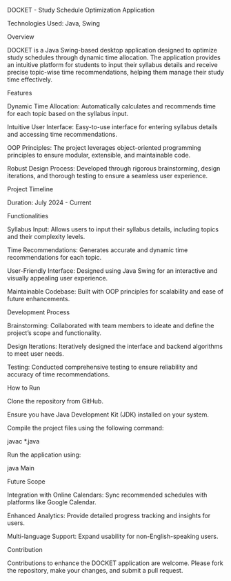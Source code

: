 DOCKET - Study Schedule Optimization Application

Technologies Used: Java, Swing

Overview

DOCKET is a Java Swing-based desktop application designed to optimize study schedules through dynamic time allocation. The application provides an intuitive platform for students to input their syllabus details and receive precise topic-wise time recommendations, helping them manage their study time effectively.

Features

Dynamic Time Allocation: Automatically calculates and recommends time for each topic based on the syllabus input.

Intuitive User Interface: Easy-to-use interface for entering syllabus details and accessing time recommendations.

OOP Principles: The project leverages object-oriented programming principles to ensure modular, extensible, and maintainable code.

Robust Design Process: Developed through rigorous brainstorming, design iterations, and thorough testing to ensure a seamless user experience.

Project Timeline

Duration: July 2024 - Current

Functionalities

Syllabus Input: Allows users to input their syllabus details, including topics and their complexity levels.

Time Recommendations: Generates accurate and dynamic time recommendations for each topic.

User-Friendly Interface: Designed using Java Swing for an interactive and visually appealing user experience.

Maintainable Codebase: Built with OOP principles for scalability and ease of future enhancements.

Development Process

Brainstorming: Collaborated with team members to ideate and define the project’s scope and functionality.

Design Iterations: Iteratively designed the interface and backend algorithms to meet user needs.

Testing: Conducted comprehensive testing to ensure reliability and accuracy of time recommendations.

How to Run

Clone the repository from GitHub.

Ensure you have Java Development Kit (JDK) installed on your system.

Compile the project files using the following command:

javac *.java

Run the application using:

java Main

Future Scope

Integration with Online Calendars: Sync recommended schedules with platforms like Google Calendar.

Enhanced Analytics: Provide detailed progress tracking and insights for users.

Multi-language Support: Expand usability for non-English-speaking users.

Contribution

Contributions to enhance the DOCKET application are welcome. Please fork the repository, make your changes, and submit a pull request.
